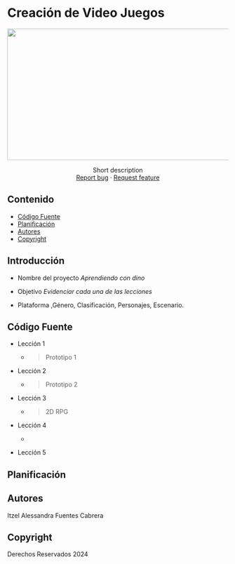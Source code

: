 # Creación de Video Juegos
<p align="center">
    <img src="![image](https://github.com/user-attachments/assets/fcc0369e-3cdc-4f70-8e6b-c47032c8f7e1)" alt="Logo" width=1200 height=300>

  <p align="center">
    Short description
    <br>
    <a href="https://reponame/issues/new?template=bug.md">Report bug</a>
    ·
    <a href="https://reponame/issues/new?template=feature.md&labels=feature">Request feature</a>
  </p>
</p>


## Contenido

- [Código Fuente](#código-fuente)
- [Planificación](#planificación)
- [Autores](#autores)
- [Copyright](#copyright)


## Introducción

- Nombre del proyecto *Aprendiendo con dino*
  
- Objetivo
  *Evidenciar cada una de las lecciones*
- Plataforma ,Género, Clasificación, Personajes, Escenario.
  


## Código Fuente

* Lección 1
  * > Prototipo 1
* Lección 2
  * > Prototipo 2
* Lección 3
  * > 2D RPG
* Lección 4
  * > 
* Lección 5
  


## Planificación


## Autores
Itzel Alessandra Fuentes Cabrera

## Copyright
Derechos Reservados 2024
